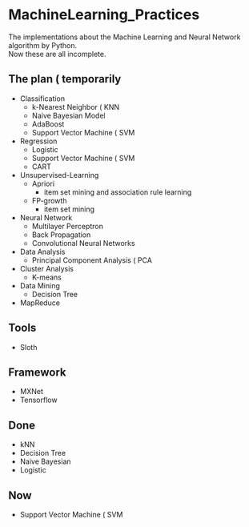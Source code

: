 # MachineLearning_Practices

The implementations about the Machine Learning and Neural Network algorithm by Python.<br>Now these are all incomplete.
## The plan ( temporarily
* Classification
	* k-Nearest Neighbor ( KNN
	* Naive Bayesian Model
	* AdaBoost
	* Support Vector Machine ( SVM
* Regression
	* Logistic
	* Support Vector Machine ( SVM
	* CART
* Unsupervised-Learning
	* Apriori
		* item set mining and association rule learning
	* FP-growth
		* item set mining
* Neural Network
	* Multilayer Perceptron
	* Back Propagation
	* Convolutional Neural Networks
* Data Analysis
	* Principal Component Analysis ( PCA
* Cluster Analysis
	* K-means
* Data Mining
	* Decision Tree
* MapReduce

## Tools

* Sloth

## Framework

* MXNet
* Tensorflow

## Done

* kNN
* Decision Tree
* Naive Bayesian
* Logistic

## Now
* Support Vector Machine ( SVM
